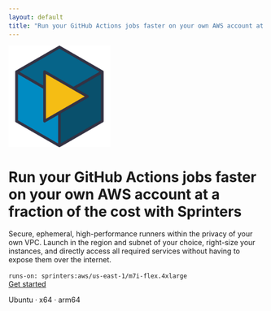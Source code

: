 ```yaml
---
layout: default
title: "Run your GitHub Actions jobs faster on your own AWS account at a fraction of the cost"
---
```

<div class="container-xxl">
    <div class="col-md-8 mx-auto text-center">
      <img src="/assets/logo/sprinters.svg" width="200" height="200" alt="Sprinters" class="d-none d-sm-block mx-auto mt-5 mb-3">
      <h1 class="mb-3 fw-semibold fs-0">Run your GitHub Actions jobs faster on your own AWS account at a fraction of the cost with Sprinters</h1>
      <p class="lead mb-4">
        Secure, ephemeral, high-performance runners within the privacy of your own VPC.
        Launch in the region and subnet of your choice, right-size your instances, and directly access all required services without having to expose them over the internet.
      </p>
      <div class="d-flex flex-column align-items-md-stretch justify-content-md-center gap-3 mb-4">
        <div class="d-inline-block v-align-middle fs-5">
          <code class="text-info"><span class="text-warning">runs-on:</span> sprinters:aws/us-east-1/m7i-flex.4xlarge</code>
        </div>
        <a href="https://console.sprinters.sh" class="btn btn-lg btn-primary d-flex align-items-center justify-content-center fw-semibold">
          Get started
        </a>
      </div>
      <p class="text-secondary mb-0">
        <i class="bi-ubuntu"></i> Ubuntu
        <span class="px-1">&middot;</span>
        <i class="bi-cpu"></i> x64
        <span class="px-1">&middot;</span>
        <i class="bi-cpu"></i> arm64
      </p>
  </div>
</div>
